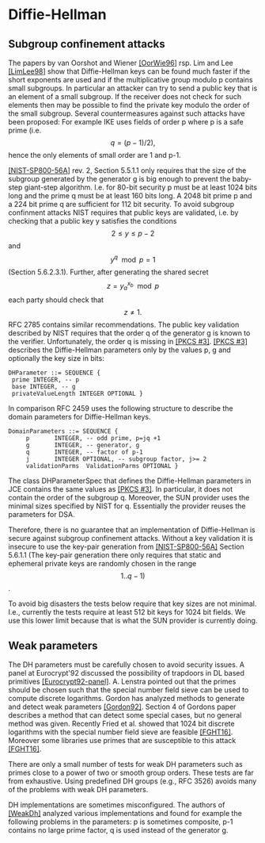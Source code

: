 # Diffie-Hellman

## Subgroup confinement attacks

The papers by van Oorshot and Wiener [[OorWie96]](bib.md#oorwie96) rsp. Lim and
Lee [[LimLee98]](bib.md#limlee98) show that Diffie-Hellman keys can be found
much faster if the short exponents are used and if the multiplicative group
modulo p contains small subgroups. In particular an attacker can try to send a
public key that is an element of a small subgroup. If the receiver does not
check for such elements then may be possible to find the private key modulo the
order of the small subgroup. Several countermeasures against such attacks have
been proposed: For example IKE uses fields of order p where p is a safe prime
(i.e. $$q=(p-1)/2),$$ hence the only elements of small order are 1 and p-1.

[[NIST-SP800-56A]](bib.md#nist-sp800-56a) rev. 2, Section 5.5.1.1 only requires
that the size of the subgroup generated by the generator g is big enough to
prevent the baby-step giant-step algorithm. I.e. for 80-bit security p must be
at least 1024 bits long and the prime q must be at least 160 bits long. A 2048
bit prime p and a 224 bit prime q are sufficient for 112 bit security. To avoid
subgroup confinment attacks NIST requires that public keys are validated, i.e.
by checking that a public key y satisfies the conditions $$2 \leq y \leq p-2$$
and $$y^q \mod p = 1$$ (Section 5.6.2.3.1). Further, after generating the shared
secret $$z = y_a^{x_b} \mod p$$ each party should check that $$z \neq 1.$$ RFC
2785 contains similar recommendations. The public key validation described by
NIST requires that the order q of the generator g is known to the verifier.
Unfortunately, the order q is missing in [[PKCS #3]](bib.md#pkcs-3).
[[PKCS #3]](bib.md#pkcs-3) describes the Diffie-Hellman parameters only by the
values p, g and optionally the key size in bits:

```
DHParameter ::= SEQUENCE {
 prime INTEGER, -- p
 base INTEGER, -- g
 privateValueLength INTEGER OPTIONAL }
```

In comparison RFC 2459 uses the following structure to describe the domain
parameters for Diffie-Hellman keys.

```
DomainParameters ::= SEQUENCE {
     p       INTEGER, -- odd prime, p=jq +1
     g       INTEGER, -- generator, g
     q       INTEGER, -- factor of p-1
     j       INTEGER OPTIONAL, -- subgroup factor, j>= 2
     validationParms  ValidationParms OPTIONAL }
```

The class DHParameterSpec that defines the Diffie-Hellman parameters in JCE
contains the same values as [[PKCS #3]](bib.md#pkcs-3). In particular, it does
not contain the order of the subgroup q. Moreover, the SUN provider uses the
minimal sizes specified by NIST for q. Essentially the provider reuses the
parameters for DSA.

Therefore, there is no guarantee that an implementation of Diffie-Hellman is
secure against subgroup confinement attacks. Without a key validation it is
insecure to use the key-pair generation from
[[NIST-SP800-56A]](bib.md#nist-sp800-56a) Section 5.6.1.1 (The key-pair
generation there only requires that static and ephemeral private keys are
randomly chosen in the range $$1..q-1)$$.

To avoid big disasters the tests below require that key sizes are not minimal.
I.e., currently the tests require at least 512 bit keys for 1024 bit fields. We
use this lower limit because that is what the SUN provider is currently doing.

## Weak parameters

The DH parameters must be carefully chosen to avoid security issues. A panel at
Eurocrypt'92 discussed the possibility of trapdoors in DL based primitives
[[Eurocrypt92-panel]](bib.md#eurocrypt92-panel). A. Lenstra pointed out that the
primes should be chosen such that the special number field sieve can be used to
compute discrete logarithms. Gordon has analyzed methods to generate and detect
weak parameters [[Gordon92]](bib.md#gordon92). Section 4 of Gordons paper
describes a method that can detect some special cases, but no general method was
given. Recently Fried et al. showed that 1024 bit discrete logarithms with the
special number field sieve are feasible [[FGHT16]](bib.md#fght16). Moreover some
libraries use primes that are susceptible to this attack
[[FGHT16]](bib.md#fght16).

There are only a small number of tests for weak DH parameters such as primes
close to a power of two or smooth group orders. These tests are far from
exhaustive. Using predefined DH groups (e.g., RFC 3526) avoids many of the
problems with weak DH parameters.

DH implementations are sometimes misconfigured. The authors of
[[WeakDh]](bib.md#weakdh) analyzed various implementations and found for example
the following problems in the parameters: p is sometimes composite, p-1 contains
no large prime factor, q is used instead of the generator g.

<!--
## Sources that might be used for additional tests:

CVE-2015-3193: The Montgomery squaring implementation in crypto/bn/asm/x86_64-mont5.pl
in OpenSSL 1.0.2 before 1.0.2e on the x86_64 platform, as used by the BN_mod_exp function,
mishandles carry propagation
https://blog.fuzzing-project.org/31-Fuzzing-Math-miscalculations-in-OpenSSLs-BN_mod_exp-CVE-2015-3193.html

CVE-2016-0739: libssh before 0.7.3 improperly truncates ephemeral secrets generated for the
(1) diffie-hellman-group1 and (2) diffie-hellman-group14 key exchange methods to 128 bits ...

CVE-2015-1787 The ssl3_get_client_key_exchange function in s3_srvr.c in OpenSSL 1.0.2 before
1.0.2a, when client authentication and an ephemeral Diffie-Hellman ciphersuite are enabled,
allows remote attackers to cause a denial of service (daemon crash) via a ClientKeyExchange
message with a length of zero.

CVE-2015-0205 The ssl3_get_cert_verify function in s3_srvr.c in OpenSSL 1.0.0 before 1.0.0p
and 1.0.1 before 1.0.1k accepts client authentication with a Diffie-Hellman (DH) certificate
without requiring a CertificateVerify message, which allows remote attackers to obtain access
without knowledge of a private key via crafted TLS Handshake Protocol traffic to a server that
recognizes a Certification Authority with DH support.

CVE-2016-0701 The DH_check_pub_key function in crypto/dh/dh_check.c in OpenSSL 1.0.2 before
1.0.2f does not ensure that prime numbers are appropriate for Diffie-Hellman (DH) key exchange,
which makes it easier for remote attackers to discover a private DH exponent by making multiple
handshakes with a peer that chose an inappropriate number, as demonstrated by a number in an
X9.42 file.

CVE-2006-1115 nCipher HSM before 2.22.6, when generating a Diffie-Hellman public/private key
pair without any specified DiscreteLogGroup parameters, chooses random parameters that could
allow an attacker to crack the private key in significantly less time than a brute force attack.

CVE-2015-1716 Schannel in Microsoft Windows Server 2003 SP2, Windows Vista SP2, Windows Server
2008 SP2 and R2 SP1, Windows 7 SP1, Windows 8, Windows 8.1, Windows Server 2012 Gold and R2, and
Windows RT Gold and 8.1 does not properly restrict Diffie-Hellman Ephemeral (DHE) key lengths,
which makes it easier for remote attackers to defeat cryptographic protection mechanisms via
unspecified vectors, aka "Schannel Information Disclosure Vulnerability.

CVE-2015-2419: Random generation of the prime p allows Pohlig-Hellman and probably other
stuff.

CVE-2022-40735: Complains that DH keys are sometimes unnecessarily long and hence
can be used for DOS attacks. Some discussions are here:
https://github.com/mozilla/ssl-config-generator/issues/162
https://github.com/openssl/openssl/issues/17374
-->
